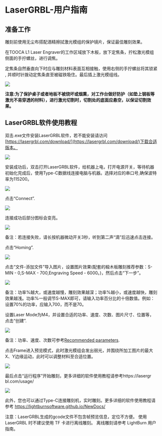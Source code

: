 ﻿---
sidebar_position: 2
sidebar_label: LaserGRBL-用户指南
---

# LaserGRBL-用户指南

## 准备工作

雕刻前使用无尘布搭配酒精擦拭激光模组的保护镜片，保证最佳雕刻效果。

在TOOCA L1 Laser Engraver的工作区域放下木板，放下定焦条，拧松激光模组侧面的手拧螺丝，进行调焦。

定焦条自然垂直向下时应与雕刻材料表面互相接触，使用右侧的手拧螺丝将其锁紧 , 并顺时针拨动定焦条直至被磁铁吸住。最后插上激光模组线。

![](https://wiki-media-ef.oss-cn-hongkong.aliyuncs.com//images/assembly-tutorials-05.png)

**注意:为了保护桌子或者地板不被烧坏或烟熏，对工作台做好防护（如垫上钢板等激光不易穿透的材料），进行激光切割时，切割处的底面应悬空，以保证切割效果。**

## LaserGRBL软件使用教程

双击.exe文件安装LaserGRBL软件，若不能安装请访问[https://lasergrbl.com/download/](https://lasergrbl.com/download/)下载合适版本。

![](https://wiki-media-ef.oss-cn-hongkong.aliyuncs.com//images/lasergrbl-01.png)

安装成功后，双击打开LaserGRBL软件，给机器上电，打开电源开关，等待机器初始化完成后，使用Type-C数据线连接电脑与机器。选择对应的串口号,确保波特率为115200。

![](https://wiki-media-ef.oss-cn-hongkong.aliyuncs.com//images/lasergrbl-02.png)

点击“Connect”.

![](https://wiki-media-ef.oss-cn-hongkong.aliyuncs.com//images/lasergrbl-03.png)

连接成功后部分图标会变亮。

![](https://wiki-media-ef.oss-cn-hongkong.aliyuncs.com//images/lasergrbl-04.png)

备注：若连接失败，请长按机器微动开关3秒，听到第二声“滴”后迅速点击连接。

点击“Homing”.

![](https://wiki-media-ef.oss-cn-hongkong.aliyuncs.com//images/lasergrbl-05.png)


点击“文件-添加文件”导入图片，设置图片效果(配套的椴木板雕刻推荐参数：S-MIN - 0,S-MAX - 700,Engraving Speed - 6000。)，然后点击“下一步”。

![](https://wiki-media-ef.oss-cn-hongkong.aliyuncs.com//images/lasergrbl-06.png)

备注：功率%越大，或速度越慢，雕刻效果越深；功率%越小，或速度越快，雕刻效果越浅。功率%一般调节S-MAX即可，请输入功率百分比的十倍数值。例如：设置70%的功率，应输入700，而不是70。

设置Laser Mode为M4，并设置合适的功率、速度、次数、图片尺寸、位置等，点击“创建”.

![](https://wiki-media-ef.oss-cn-hongkong.aliyuncs.com//images/lasergrbl-07.png)

备注：功率、速度、次数可参考[Recommended parameters](http://www.elecfreaks.com/learn-en/tooca-laser-1/recommended-parameters.html).

点击Frame进入预览模式，此时激光模组会发出弱光，并围绕所加工图片的最大X、Y边缘运动，此时可以调整材料至合适位置。

![](https://wiki-media-ef.oss-cn-hongkong.aliyuncs.com//images/lasergrbl-08.png)

最后点击“运行程序”开始雕刻，更多详细的软件使用教程请参考https://lasergr bl.com/usage/

![](https://wiki-media-ef.oss-cn-hongkong.aliyuncs.com//images/lasergrbl-09.png)

此外，您也可以通过Type-C连接雕刻机，实时雕刻。更多详细的软件使用教程请参考
https://lightburnsoftware.github.io/NewDocs/

注意：LaserGRBL生成的gcode文件不包含帧预览信息，定位不方便。 使用 LaserGRBL 时不建议使用 TF 卡进行离线雕刻。 离线雕刻请参考 LightBurn 用户指南。
